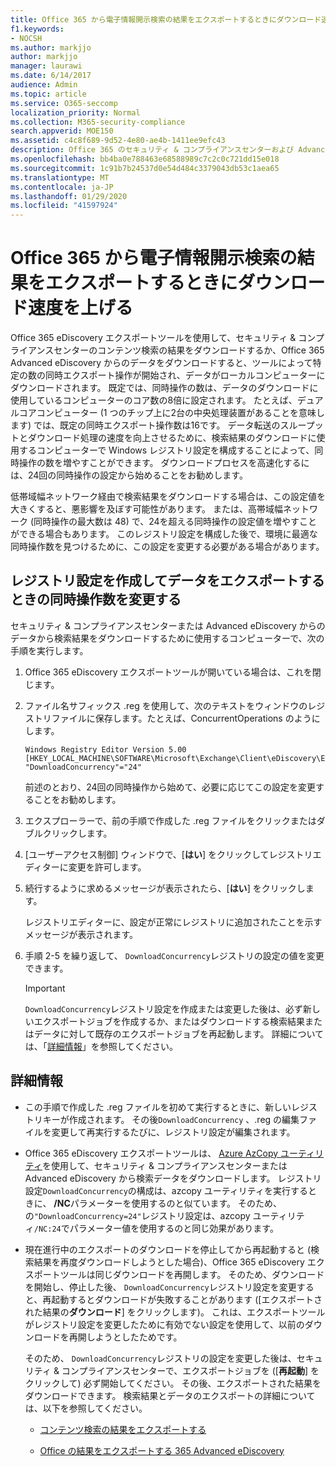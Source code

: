 ```yaml
---
title: Office 365 から電子情報開示検索の結果をエクスポートするときにダウンロード速度を上げる
f1.keywords:
- NOCSH
ms.author: markjjo
author: markjjo
manager: laurawi
ms.date: 6/14/2017
audience: Admin
ms.topic: article
ms.service: O365-seccomp
localization_priority: Normal
ms.collection: M365-security-compliance
search.appverid: MOE150
ms.assetid: c4c8f689-9d52-4e80-ae4b-1411ee9efc43
description: Office 365 のセキュリティ & コンプライアンスセンターおよび Advanced eDiscovery から検索結果をダウンロードするとき、データのスループットを向上させるように Windows レジストリを構成する方法について説明します。
ms.openlocfilehash: bb4ba0e788463e68588989c7c2c0c721dd15e018
ms.sourcegitcommit: 1c91b7b24537d0e54d484c3379043db53c1aea65
ms.translationtype: MT
ms.contentlocale: ja-JP
ms.lasthandoff: 01/29/2020
ms.locfileid: "41597924"
---
```

# <a name="increase-the-download-speed-when-exporting-ediscovery-search-results-from-office-365"></a>Office 365 から電子情報開示検索の結果をエクスポートするときにダウンロード速度を上げる

Office 365 eDiscovery エクスポートツールを使用して、セキュリティ & コンプライアンスセンターのコンテンツ検索の結果をダウンロードするか、Office 365 Advanced eDiscovery からのデータをダウンロードすると、ツールによって特定の数の同時エクスポート操作が開始され、データがローカルコンピューターにダウンロードされます。 既定では、同時操作の数は、データのダウンロードに使用しているコンピューターのコア数の8倍に設定されます。 たとえば、デュアルコアコンピューター (1 つのチップ上に2台の中央処理装置があることを意味します) では、既定の同時エクスポート操作数は16です。 データ転送のスループットとダウンロード処理の速度を向上させるために、検索結果のダウンロードに使用するコンピューターで Windows レジストリ設定を構成することによって、同時操作の数を増やすことができます。 ダウンロードプロセスを高速化するには、24回の同時操作の設定から始めることをお勧めします。
  
低帯域幅ネットワーク経由で検索結果をダウンロードする場合は、この設定値を大きくすると、悪影響を及ぼす可能性があります。 または、高帯域幅ネットワーク (同時操作の最大数は 48) で、24を超える同時操作の設定値を増やすことができる場合もあります。 このレジストリ設定を構成した後で、環境に最適な同時操作数を見つけるために、この設定を変更する必要がある場合があります。
  
## <a name="create-a-registry-setting-to-change-the-number-of-concurrent-operations-when-exporting-data"></a>レジストリ設定を作成してデータをエクスポートするときの同時操作数を変更する

セキュリティ & コンプライアンスセンターまたは Advanced eDiscovery からのデータから検索結果をダウンロードするために使用するコンピューターで、次の手順を実行します。
  
1. Office 365 eDiscovery エクスポートツールが開いている場合は、これを閉じます。 
    
2. ファイル名サフィックス .reg を使用して、次のテキストをウィンドウのレジストリファイルに保存します。たとえば、ConcurrentOperations のようにします。 
    
    ```text
    Windows Registry Editor Version 5.00
    [HKEY_LOCAL_MACHINE\SOFTWARE\Microsoft\Exchange\Client\eDiscovery\ExportTool]
    "DownloadConcurrency"="24"
    ```

    前述のとおり、24回の同時操作から始めて、必要に応じてこの設定を変更することをお勧めします。
    
3. エクスプローラーで、前の手順で作成した .reg ファイルをクリックまたはダブルクリックします。
    
4. [ユーザーアクセス制御] ウィンドウで、[**はい**] をクリックしてレジストリエディターに変更を許可します。 
    
5. 続行するように求めるメッセージが表示されたら、[**はい**] をクリックします。
    
    レジストリエディターに、設定が正常にレジストリに追加されたことを示すメッセージが表示されます。
    
6. 手順 2-5 を繰り返して、 `DownloadConcurrency`レジストリの設定の値を変更できます。 
    
    > [!IMPORTANT]
    > `DownloadConcurrency`レジストリ設定を作成または変更した後は、必ず新しいエクスポートジョブを作成するか、またはダウンロードする検索結果またはデータに対して既存のエクスポートジョブを再起動します。 詳細については、「[詳細情報](#more-information)」を参照してください。 
  
## <a name="more-information"></a>詳細情報

- この手順で作成した .reg ファイルを初めて実行するときに、新しいレジストリキーが作成されます。 その後`DownloadConcurrency` 、.reg の編集ファイルを変更して再実行するたびに、レジストリ設定が編集されます。 
    
- Office 365 eDiscovery エクスポートツールは、 [Azure AzCopy ユーティリティ](https://go.microsoft.com/fwlink/?linkid=849949)を使用して、セキュリティ & コンプライアンスセンターまたは Advanced eDiscovery から検索データをダウンロードします。 レジストリ設定`DownloadConcurrency`の構成は、azcopy ユーティリティを実行するときに、 **/NC**パラメーターを使用するのと似ています。 そのため、の`"DownloadConcurrency=24"`レジストリ設定は、azcopy ユーティリティ`/NC:24`でパラメーター値を使用するのと同じ効果があります。 
    
- 現在進行中のエクスポートのダウンロードを停止してから再起動すると (検索結果を再度ダウンロードしようとした場合)、Office 365 eDiscovery エクスポートツールは同じダウンロードを再開します。 そのため、ダウンロードを開始し、停止した後、 `DownloadConcurrency`レジストリ設定を変更すると、再起動するとダウンロードが失敗することがあります ([エクスポートされた結果の**ダウンロード**] をクリックします)。 これは、エクスポートツールがレジストリ設定を変更したために有効でない設定を使用して、以前のダウンロードを再開しようとしたためです。
    
    そのため、 `DownloadConcurrency`レジストリの設定を変更した後は、セキュリティ & コンプライアンスセンターで、エクスポートジョブを ([**再起動**] をクリックして) 必ず開始してください。 その後、エクスポートされた結果をダウンロードできます。 検索結果とデータのエクスポートの詳細については、以下を参照してください。
    
  - [コンテンツ検索の結果をエクスポートする](export-search-results.md)
    
  - [Office の結果をエクスポートする 365 Advanced eDiscovery](export-results-in-advanced-ediscovery.md)
    
